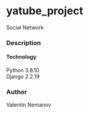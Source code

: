 # yatube_project
Social Network

### Description


#### Technology
Python 3.8.10  
Django 2.2.19


### Author
Valentin Nemanov
